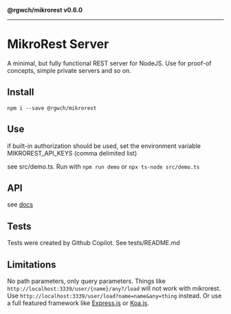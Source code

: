 **@rgwch/mikrorest v0.6.0**

***

# MikroRest Server

A minimal, but fully functional REST server for NodeJS.
Use for proof-of concepts, simple private servers and so on.

## Install

`npm i --save @rgwch/mikrorest`

## Use

if built-in authorization should be used, set the environment variable MIKROREST_API_KEYS (comma delimited list)

see src/demo.ts. Run with `npm run demo` or `npx ts-node src/demo.ts`

## API

see [docs](docs/globals.md)

## Tests

Tests were created by Github Copilot. See tests/README.md

## Limitations

No path parameters, only query parameters. Things like `http://localhost:3339/user/{name}/any?/load` will not work with mikrorest. Use `http://localhost:3339/user/load?name=name&any=thing` instead. 
Or use a full featured framework like [Express.js](https://expressjs.com/) or [Koa.js](https://koajs.com/#introduction).
